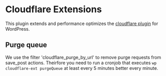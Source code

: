 # Cloudflare Extensions

This plugin extends and performance optimizes the [cloudflare plugin](https://wordpress.org/plugins/cloudflare/) for WordPress.

## Purge queue

We use the filter 'cloudflare_purge_by_url' to remove purge requests from save_post actions. Theirfore you need to run a cronjob that executes `wp cloudflare-ext purgeQueue` at least every 5 minutes better every minute. 